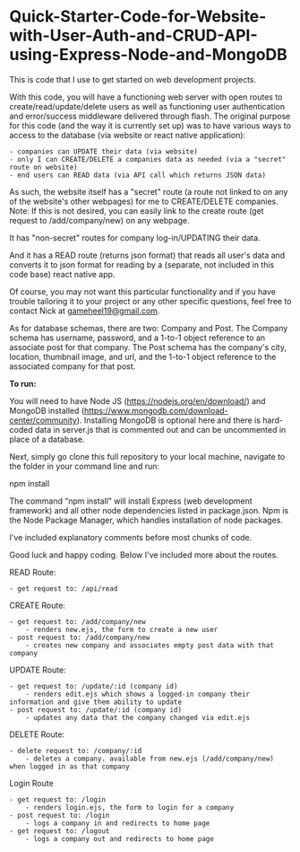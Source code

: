 # Quick-Starter-Code-for-Website-with-User-Auth-and-CRUD-API-using-Express-Node-and-MongoDB


This is code that I use to get started on web development projects.

With this code, you will have a functioning web server with open routes to create/read/update/delete users
as well as functioning user authentication and error/success middleware delivered through flash. The original
purpose for this code (and the way it is currently set up) was to have various ways to access to the database (via website or react native application):

    - companies can UPDATE their data (via website)
    - only I can CREATE/DELETE a companies data as needed (via a "secret" route on website)
    - end users can READ data (via API call which returns JSON data)

As such, the website itself has a "secret" route (a route not linked to on any of the website's other
webpages) for me to CREATE/DELETE companies. Note: If this is not desired, you
can easily link to the create route (get request to /add/company/new) on any webpage.

It has "non-secret" routes for company log-in/UPDATING their data.

And it has a READ route (returns json format) that reads all user's data and converts it to json format for reading by a (separate, not
included in this code base) react native app.

Of course, you may not want this particular functionality and if you
have trouble tailoring it to your project or any other specific questions, feel free to contact Nick at gameheel19@gmail.com.

As for database schemas, there are two: Company and Post. The Company schema has username, password, and
a 1-to-1 object reference to an associate post for that company. The Post schema has the company's city,
location, thumbnail image, and url, and the 1-to-1 object reference to the associated company for that post.



**To run:**

You will need to have Node JS (https://nodejs.org/en/download/)
and MongoDB installed (https://www.mongodb.com/download-center/community).
Installing MongoDB is optional here and there is hard-coded data in
server.js that is commented out and can be uncommented in place of a database.

Next, simply go clone this full repository to your local machine, navigate to the
folder in your command line and run:

npm install

The command “npm install” will install Express (web development framework) and all other node dependencies listed in package.json. Npm is the Node Package Manager, which handles installation of node packages.

I've included explanatory comments before most chunks of code.

Good luck and happy coding. Below I've included more about the routes.



READ Route:

    - get request to: /api/read


CREATE Route:

    - get request to: /add/company/new
        - renders new.ejs, the form to create a new user
    - post request to: /add/company/new
        - creates new company and associates empty post data with that company

UPDATE Route:

    - get request to: /update/:id (company id)
        - renders edit.ejs which shows a logged-in company their information and give them ability to update
    - post request to: /update/:id (company id)
        - updates any data that the company changed via edit.ejs

DELETE Route:

    - delete request to: /company/:id
        - deletes a company. available from new.ejs (/add/company/new) when logged in as that company




Login Route

    - get request to: /login
        - renders login.ejs, the form to login for a company
    - post request to: /login
        - logs a company in and redirects to home page
    - get request to: /logout
        - logs a company out and redirects to home page
